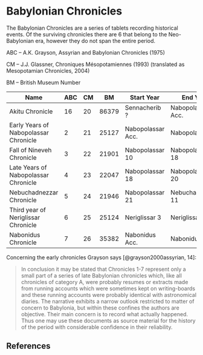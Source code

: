 # Babylonian Chronicles

The Babylonian Chronicles are a series of tablets recording historical events. Of the surviving chronicles
there are 6 that belong to the Neo-Babylonian era, however they do not span the entire period.

ABC – A.K. Grayson, Assyrian and Babylonian Chronicles (1975)

CM –  J.J. Glassner, Chroniques Mésopotamiennes (1993) (translated as Mesopotamian Chronicles, 2004)

BM – British Museum Number 

| Name                                  | ABC | CM  | BM    | Start Year        | End Year          |
|---------------------------------------|-----|-----|-------|-------------------|-------------------|
| Akitu Chronicle                       | 16  | 20  | 86379 | Sennacherib ?     | Nabopolassar Acc. |
| Early Years of Nabopolassar Chronicle | 2   | 21  | 25127 | Nabopolassar Acc. | Nabopolassar 3    |
| Fall of Nineveh Chronicle             | 3   | 22  | 21901 | Nabopolassar 10   | Nabopolassar 18   |
| Late Years of Nabopolassar Chronicle  | 4   | 23  | 22047 | Nabopolassar 18   | Nabopolassar 20   |
| Nebuchadnezzar Chronicle              | 5   | 24  | 21946 | Nabopolassar 21   | Nebuchadnezzar 11 |
| Third year of Neriglissar Chronicle   | 6   | 25  | 25124 | Neriglissar 3     | Neriglissar 3     |
| Nabonidus Chronicle                   | 7   | 26  | 35382 | Nabonidus Acc.    | Nabonidus 17?     |

Concerning the early chronicles Grayson says [@grayson2000assyrian, 14]:

> In conclusion it may be stated that Chronicles 1-7 represent only a small part of a series of
  late Babylonian chronicles which, like all chronicles of category A, were probably resumes or
  extracts made from running accounts which were sometimes kept on writing-boards and these
  running accounts were probably identical with astronomical diaries. The narrative exhibits a
  narrow outlook restricted to matter of concern to Babylonia, but within these confines the
  authors are objective. Their main concern is to record what actually happened. Thus one
  may use these documents as source material for the history of the period with considerable
  confidence in their reliability.

## References
